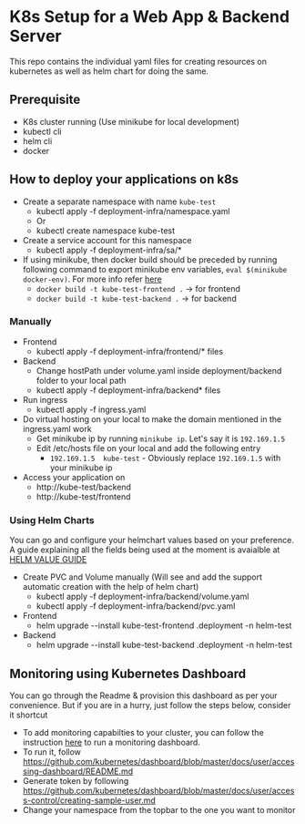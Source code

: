 # K8s Setup for a Web App & Backend Server

This repo contains the individual yaml files for creating resources on kubernetes as well as helm chart for doing the same.

## Prerequisite
- K8s cluster running (Use minikube for local development)
- kubectl cli
- helm cli
- docker

## How to deploy your applications on k8s
- Create a separate namespace with name `kube-test`
  - kubectl apply -f deployment-infra/namespace.yaml
  - Or
  - kubectl create namespace kube-test
- Create a service account for this namespace
  - kubectl apply -f deployment-infra/sa/*
- If using minikube, then docker build should be preceded by running following command to export minikube env variables, `eval $(minikube docker-env)`. For more info refer [here](https://stackoverflow.com/questions/52310599/what-does-minikube-docker-env-mean)
  - `docker build -t kube-test-frontend .` -> for frontend 
  - `docker build -t kube-test-backend .` -> for backend 
### Manually
- Frontend
    - kubectl apply -f deployment-infra/frontend/* files
- Backend
  - Change hostPath under volume.yaml inside deployment/backend folder to your local path
  - kubectl apply -f deployment-infra/backend* files
- Run ingress
  - kubectl apply -f ingress.yaml
- Do virtual hosting on your local to make the domain mentioned in the ingress.yaml work
  - Get minikube ip by running `minikube ip`. Let's say it is `192.169.1.5`
  - Edit /etc/hosts file on your local and add the following entry
    - `192.169.1.5  kube-test` - Obviously replace `192.169.1.5` with your minikube ip
- Access your application on
  - http://kube-test/backend
  - http://kube-test/frontend

### Using Helm Charts
You can go and configure your helmchart values based on your preference. A guide explaining all the fields being used at the moment is avaialble at [HELM VALUE GUIDE](Helm.md)
- Create PVC and Volume manually (Will see and add  the support automatic creation with the help of helm chart)
  - kubectl apply -f deployment-infra/backend/volume.yaml
  - kubectl apply -f deployment-infra/backend/pvc.yaml
- Frontend
  - helm upgrade --install kube-test-frontend .deployment -n helm-test
- Backend
  -  helm upgrade --install kube-test-backend .deployment -n helm-test

## Monitoring using Kubernetes Dashboard
You can go through the Readme & provision this dashboard as per your convenience. But if you are in a hurry, just follow the steps below, consider it shortcut
- To add monitoring capabilties to your cluster, you can follow the instruction [here](https://github.com/kubernetes/dashboard?tab=readme-ov-file#installation) to run a monitoring dashboard.
- To run it, follow https://github.com/kubernetes/dashboard/blob/master/docs/user/accessing-dashboard/README.md
- Generate token by following https://github.com/kubernetes/dashboard/blob/master/docs/user/access-control/creating-sample-user.md
- Change your namespace from the topbar to the one you want to monitor